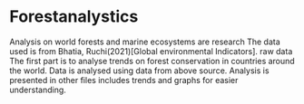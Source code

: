 # Forestanalystics
Analysis on world forests and marine ecosystems are research
The data used is from  Bhatia, Ruchi(2021)[Global environmental Indicators]. raw data
The first part is to analyse trends on forest conservation in countries around the world. Data is analysed using data from above source.
Analysis is presented in other files includes trends and graphs for easier understanding.
